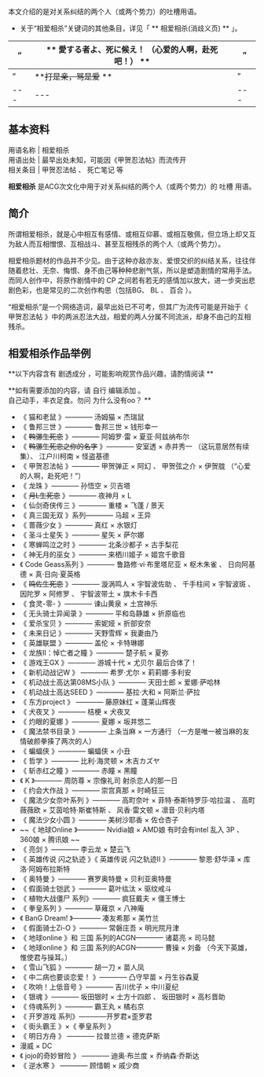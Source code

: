 本文介绍的是对关系纠结的两个人（或两个势力）的吐槽用语。

  * 关于“相爱相杀”关键词的其他条目，详见「 ** 相爱相杀(消歧义页)  ** 」。 

“  |  ** 愛する者よ、死に候え！  （心爱的人啊，赴死吧！） ** |  ”   
---|---|---  
“  |  **~~打是亲，骂是爱~~ ** |  ”   
---|---|---  
**基本资料**  
---  
用语名称  |  相爱相杀   
用语出处  |  最早出处未知，可能因《甲贺忍法帖》而流传开   
相关条目  |  甲贺忍法帖  、  死亡笔记  等   
  
**相爱相杀** 是ACG次文化中用于对关系纠结的两个人（或两个势力）的  吐槽  用语。

##  简介

所谓相爱相杀，就是心中相互有感情、或相互仰慕、或相互敬佩，但立场上却又互为敌人而互相憎恨、互相战斗、甚至互相残杀的两个人（或两个势力）。

相爱相杀题材的作品并不少见。由于这种亦敌亦友、爱恨交织的纠结关系，往往伴随着悲壮、无奈、悔恨、身不由己等种种悲剧气氛，所以是塑造剧情的常用手法。而同人创作中，将原作剧情中的
CP  之间若有若无的感情加以放大，进一步突出悲剧色彩，也是常见的二次创作构思（包括BG、  BL  、  百合  ）。

“相爱相杀”是一个网络造词，最早出处已不可考，但其广为流传可能是开始于《  甲贺忍法帖  》中的两派忍法大战，相爱的两人分属不同流派，却身不由己的互相残杀。

##  相爱相杀作品举例

**以下内容含有 剧透成分  ，可能影响观赏作品兴趣，请酌情阅读 **

**如有需要添加的内容，请 自行  编辑添加  。  
自己动手，丰衣足食。勿问  为什么没有oo？  **

  * 《  猫和老鼠  》————  汤姆猫  ×  杰瑞鼠 
  * 《  鲁邦三世  》————  鲁邦三世  ×  钱形幸一 
  * 《  ~~鸭骡生死恋~~ 》————  阿姆罗·雷  ×  夏亚·阿兹纳布尔 
  * 《  ~~鸭骡生死恋之你的名字~~ 》————  安室透  ×  赤井秀一  （这玩意居然有续集）、  江户川柯南  ×  怪盗基德 
  * 《  甲贺忍法帖  》————  甲贺弹正  ×  阿幻  、  甲贺弦之介  ×  伊贺胧  （“心爱的人啊，赴死吧！”） 
  * 《  龙珠  》————  孙悟空  ×  贝吉塔 
  * 《  ~~月L生死恋~~ 》————  夜神月  ×  L 
  * 《  仙剑奇侠传三  》————  重楼  ×  飞蓬  /  景天 
  * 《  真三国无双  》系列————  马超  ×  王异 
  * 《  蔷薇少女  》————  真红  ×  水银灯 
  * 《  圣斗士星矢  》————  星矢  ×  萨尔娜 
  * 《  寒蝉鸣泣之时  》————  北条沙都子  ×  古手梨花 
  * 《  神无月的巫女  》————  来栖川姬子  ×  姬宫千歌音 
  * 《  Code Geass系列  》————  鲁路修·vi·布里塔尼亚  ×  枢木朱雀  、  日向阿基德  ×  真·日向·夏英格 
  * 《  ~~鸣佐生死恋~~ 》————  漩涡鸣人  ×  宇智波佐助  、  千手柱间  ×  宇智波斑  、  因陀罗  ×  阿修罗  、  宇智波带土  ×  旗木卡卡西 
  * 《  食灵-零-  》————  谏山黄泉  ×  土宫神乐 
  * 《  无头骑士异闻录  》————  平和岛静雄  ×  折原临也 
  * 《  爱杀宝贝  》————  索妮娅  ×  折部安奈 
  * 《  未来日记  》————  天野雪辉  ×  我妻由乃 
  * 《  英雄联盟  》————  盖伦  ×  卡特琳娜 
  * 《  龙族II：悼亡者之瞳  》————  楚子航  ×  夏弥 
  * 《  游戏王GX  》————  游城十代  ×  尤贝尔  最后合体了！ 
  * 《  新机动战记W  》 ————  希罗·尤尔  ×  莉莉娜·多利安 
  * 《  机动战士高达第08MS小队  》————  天田士郎  ×  爱娜·萨哈林 
  * 《  机动战士高达SEED  》————  基拉·大和  ×  阿斯兰·萨拉 
  * 《  东方project  》 ————  藤原妹红  ×  蓬莱山辉夜 
  * 《  犬夜叉  》————  桔梗  ×  犬夜叉 
  * 《  灼眼的夏娜  》————  夏娜  ×  坂井悠二 
  * 《  魔法禁书目录  》————  上条当麻  ×  一方通行  （一方是唯一被当麻的友情破颜拳揍了两次的人） 
  * 《  蝙蝠侠  》————  蝙蝠侠  ×  小丑 
  * 《  哲学  》————  比利·海灵顿  ×  木吉カズヤ 
  * 《  斩赤红之瞳  》————  赤瞳  ×  黑瞳 
  * 《  K  》————  周防尊  ×  宗像礼司  射杀恋人的那一日 
  * 《  约会大作战  》————  崇宫真那  ×  时崎狂三 
  * 《  魔法少女奈叶系列  》————  高町奈叶  ×  菲特·泰斯特罗莎·哈拉温  、  高町薇薇欧  ×  艾茵哈特·斯崔特斯  、  风香·雷文顿  ×  凛音·贝利内塔 
  * 《  魔法少女小圆  》————  美树沙耶香  ×  佐仓杏子 
  * ~~《 地球Online  》————  Nvidia娘  ×  AMD娘  有时会有intel  乱入  3P  、  360娘  ×  腾讯娘  ~~
  * 《  亮剑  》————  李云龙  ×  楚云飞 
  * 《  英雄传说 闪之轨迹  》《  英雄传说 闪之轨迹II  》————  黎恩·舒华泽  ×  库洛·阿姆布拉斯特 
  * 《  奥特曼  》————  赛罗奥特曼  ×  贝利亚奥特曼 
  * 《  假面骑士铠武  》————  葛叶纮汰  ×  驱纹戒斗 
  * 《  植物大战僵尸  系列》————  疯狂戴夫  ×  僵王博士 
  * 《  拳皇系列  》————  草薙京  ×  八神庵 
  * 《  BanG Dream!  》————  凑友希那  ×  美竹兰 
  * 《  假面骑士Zi-O  》————  常磐庄吾  ×  明光院月津 
  * 《  地球online  》和  三国  系列的ACGN————  诸葛亮  ×  司马懿 
  * 《  地球online  》和  三国  系列的ACGN————  曹操  ×  刘备  （今天下英雄，惟使君与操耳。） 
  * 《  雪山飞狐  》————  胡一刀  ×  苗人凤 
  * 《  中二病也要谈恋爱！  》————  凸守早苗  ×  丹生谷森夏 
  * 《  吹响！上低音号  》————  吉川优子  ×  中川夏纪 
  * 《  银魂  》————  坂田银时  ×  土方十四郎  、  坂田银时  ×  高杉晋助 
  * 《  侍魂系列  》————  霸王丸  ×  橘右京 
  * 《  开罗游戏  系列》————开罗君×歪罗君 
  * 《  街头霸王  》×《  拳皇系列  》 
  * 《  明日方舟  》 ————  拉普兰德  ×  德克萨斯 
  * 漫威  ×  DC 
  * 《  jojo的奇妙冒险  》 ————  迪奥·布兰度  ×  乔纳森·乔斯达 
  * 《  逆水寒  》 ————  顾惜朝  ×  戚少商 

  